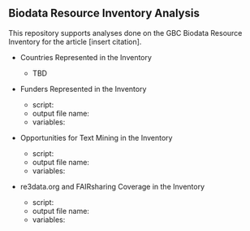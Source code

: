 ## Biodata Resource Inventory Analysis 

This repository supports analyses done on the GBC Biodata Resource Inventory for the article [insert citation].

* Countries Represented in the Inventory
  * TBD
  
* Funders Represented in the Inventory
  * script:
  * output file name:
  * variables:

* Opportunities for Text Mining in the Inventory
  * script:
  * output file name:
  * variables:

* re3data.org and FAIRsharing Coverage in the Inventory
  * script:
  * output file name:
  * variables:




